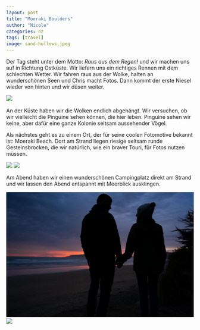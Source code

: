 ```yaml
---
layout: post
title: "Moeraki Boulders"
author: "Nicole"
categories: nz
tags: [travel]
image: sand-hollows.jpeg
---
```

Der Tag steht unter dem Motto: *Raus aus dem Regen!* und wir machen uns auf in Richtung Ostküste. Wir liefern uns ein richtiges Rennen mit dem schlechten Wetter. Wir fahren raus aus der Wolke, halten an wunderschönen Seen und Chris macht Fotos. Dann kommt der erste Niesel wieder von hinten und wir düsen weiter. 

![](/assets/img/nz/moreaki-lake.jpg)

An der Küste haben wir die Wolken endlich abgehängt. Wir versuchen, ob wir vielleicht die Pinguine sehen können, die hier leben. Pinguine sehen wir keine, aber dafür eine ganze Kolonie seltsam aussehender Vögel.

Als nächstes geht es zu einem Ort, der für seine coolen Fotomotive bekannt ist: Moeraki Beach. Dort am Strand liegen riesige seltsam runde Gesteinsbrocken, die wir natürlich, wie ein braver Touri, für Fotos nutzen müssen.

![](/assets/img/nz/moreaki-nicole1.jpg)
![](/assets/img/nz/moreaki-nicole2.jpg)


Am Abend haben wir einen wunderschönen Campingplatz direkt am Strand und wir lassen den Abend entspannt mit Meerblick ausklingen.

![](/assets/img/nz/moreaki-both.jpg)
![](/assets/img/nz/moreaki-homer.jpg)

